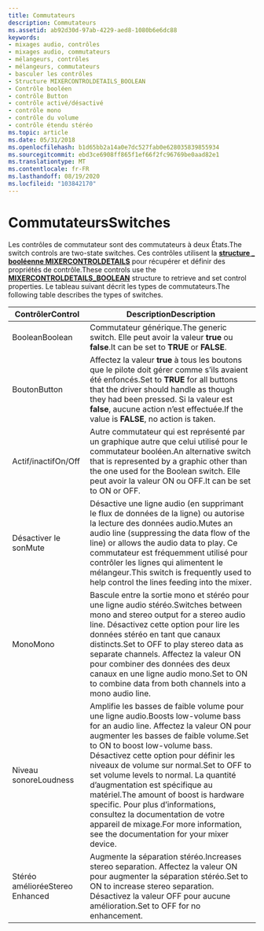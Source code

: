 ```yaml
---
title: Commutateurs
description: Commutateurs
ms.assetid: ab92d30d-97ab-4229-aed8-1080b6e6dc88
keywords:
- mixages audio, contrôles
- mixages audio, commutateurs
- mélangeurs, contrôles
- mélangeurs, commutateurs
- basculer les contrôles
- Structure MIXERCONTROLDETAILS_BOOLEAN
- Contrôle booléen
- contrôle Button
- contrôle activé/désactivé
- contrôle mono
- contrôle du volume
- contrôle étendu stéréo
ms.topic: article
ms.date: 05/31/2018
ms.openlocfilehash: b1d65bb2a14a0e7dc527fab0e628035839855934
ms.sourcegitcommit: ebd3ce6908ff865f1ef66f2fc96769be0aad82e1
ms.translationtype: MT
ms.contentlocale: fr-FR
ms.lasthandoff: 08/19/2020
ms.locfileid: "103842170"
---
```

# <a name="switches"></a><span data-ttu-id="d93f8-115">Commutateurs</span><span class="sxs-lookup"><span data-stu-id="d93f8-115">Switches</span></span>

<span data-ttu-id="d93f8-116">Les contrôles de commutateur sont des commutateurs à deux États.</span><span class="sxs-lookup"><span data-stu-id="d93f8-116">The switch controls are two-state switches.</span></span> <span data-ttu-id="d93f8-117">Ces contrôles utilisent la [**structure \_ booléenne MIXERCONTROLDETAILS**](/previous-versions//dd757295(v=vs.85)) pour récupérer et définir des propriétés de contrôle.</span><span class="sxs-lookup"><span data-stu-id="d93f8-117">These controls use the [**MIXERCONTROLDETAILS\_BOOLEAN**](/previous-versions//dd757295(v=vs.85)) structure to retrieve and set control properties.</span></span> <span data-ttu-id="d93f8-118">Le tableau suivant décrit les types de commutateurs.</span><span class="sxs-lookup"><span data-stu-id="d93f8-118">The following table describes the types of switches.</span></span>



| <span data-ttu-id="d93f8-119">Contrôler</span><span class="sxs-lookup"><span data-stu-id="d93f8-119">Control</span></span>         | <span data-ttu-id="d93f8-120">Description</span><span class="sxs-lookup"><span data-stu-id="d93f8-120">Description</span></span>                                                                                                                                                                                                                           |
|-----------------|---------------------------------------------------------------------------------------------------------------------------------------------------------------------------------------------------------------------------------------|
| <span data-ttu-id="d93f8-121">Boolean</span><span class="sxs-lookup"><span data-stu-id="d93f8-121">Boolean</span></span>         | <span data-ttu-id="d93f8-122">Commutateur générique.</span><span class="sxs-lookup"><span data-stu-id="d93f8-122">The generic switch.</span></span> <span data-ttu-id="d93f8-123">Elle peut avoir la valeur **true** ou **false**.</span><span class="sxs-lookup"><span data-stu-id="d93f8-123">It can be set to **TRUE** or **FALSE**.</span></span>                                                                                                                                                                           |
| <span data-ttu-id="d93f8-124">Bouton</span><span class="sxs-lookup"><span data-stu-id="d93f8-124">Button</span></span>          | <span data-ttu-id="d93f8-125">Affectez la valeur **true** à tous les boutons que le pilote doit gérer comme s’ils avaient été enfoncés.</span><span class="sxs-lookup"><span data-stu-id="d93f8-125">Set to **TRUE** for all buttons that the driver should handle as though they had been pressed.</span></span> <span data-ttu-id="d93f8-126">Si la valeur est **false**, aucune action n’est effectuée.</span><span class="sxs-lookup"><span data-stu-id="d93f8-126">If the value is **FALSE**, no action is taken.</span></span>                                                                                         |
| <span data-ttu-id="d93f8-127">Actif/inactif</span><span class="sxs-lookup"><span data-stu-id="d93f8-127">On/Off</span></span>          | <span data-ttu-id="d93f8-128">Autre commutateur qui est représenté par un graphique autre que celui utilisé pour le commutateur booléen.</span><span class="sxs-lookup"><span data-stu-id="d93f8-128">An alternative switch that is represented by a graphic other than the one used for the Boolean switch.</span></span> <span data-ttu-id="d93f8-129">Elle peut avoir la valeur ON ou OFF.</span><span class="sxs-lookup"><span data-stu-id="d93f8-129">It can be set to ON or OFF.</span></span>                                                                                                    |
| <span data-ttu-id="d93f8-130">Désactiver le son</span><span class="sxs-lookup"><span data-stu-id="d93f8-130">Mute</span></span>            | <span data-ttu-id="d93f8-131">Désactive une ligne audio (en supprimant le flux de données de la ligne) ou autorise la lecture des données audio.</span><span class="sxs-lookup"><span data-stu-id="d93f8-131">Mutes an audio line (suppressing the data flow of the line) or allows the audio data to play.</span></span> <span data-ttu-id="d93f8-132">Ce commutateur est fréquemment utilisé pour contrôler les lignes qui alimentent le mélangeur.</span><span class="sxs-lookup"><span data-stu-id="d93f8-132">This switch is frequently used to help control the lines feeding into the mixer.</span></span>                                                        |
| <span data-ttu-id="d93f8-133">Mono</span><span class="sxs-lookup"><span data-stu-id="d93f8-133">Mono</span></span>            | <span data-ttu-id="d93f8-134">Bascule entre la sortie mono et stéréo pour une ligne audio stéréo.</span><span class="sxs-lookup"><span data-stu-id="d93f8-134">Switches between mono and stereo output for a stereo audio line.</span></span> <span data-ttu-id="d93f8-135">Désactivez cette option pour lire les données stéréo en tant que canaux distincts.</span><span class="sxs-lookup"><span data-stu-id="d93f8-135">Set to OFF to play stereo data as separate channels.</span></span> <span data-ttu-id="d93f8-136">Affectez la valeur ON pour combiner des données des deux canaux en une ligne audio mono.</span><span class="sxs-lookup"><span data-stu-id="d93f8-136">Set to ON to combine data from both channels into a mono audio line.</span></span>                                            |
| <span data-ttu-id="d93f8-137">Niveau sonore</span><span class="sxs-lookup"><span data-stu-id="d93f8-137">Loudness</span></span>        | <span data-ttu-id="d93f8-138">Amplifie les basses de faible volume pour une ligne audio.</span><span class="sxs-lookup"><span data-stu-id="d93f8-138">Boosts low-volume bass for an audio line.</span></span> <span data-ttu-id="d93f8-139">Affectez la valeur ON pour augmenter les basses de faible volume.</span><span class="sxs-lookup"><span data-stu-id="d93f8-139">Set to ON to boost low-volume bass.</span></span> <span data-ttu-id="d93f8-140">Désactivez cette option pour définir les niveaux de volume sur normal.</span><span class="sxs-lookup"><span data-stu-id="d93f8-140">Set to OFF to set volume levels to normal.</span></span> <span data-ttu-id="d93f8-141">La quantité d’augmentation est spécifique au matériel.</span><span class="sxs-lookup"><span data-stu-id="d93f8-141">The amount of boost is hardware specific.</span></span> <span data-ttu-id="d93f8-142">Pour plus d’informations, consultez la documentation de votre appareil de mixage.</span><span class="sxs-lookup"><span data-stu-id="d93f8-142">For more information, see the documentation for your mixer device.</span></span> |
| <span data-ttu-id="d93f8-143">Stéréo améliorée</span><span class="sxs-lookup"><span data-stu-id="d93f8-143">Stereo Enhanced</span></span> | <span data-ttu-id="d93f8-144">Augmente la séparation stéréo.</span><span class="sxs-lookup"><span data-stu-id="d93f8-144">Increases stereo separation.</span></span> <span data-ttu-id="d93f8-145">Affectez la valeur ON pour augmenter la séparation stéréo.</span><span class="sxs-lookup"><span data-stu-id="d93f8-145">Set to ON to increase stereo separation.</span></span> <span data-ttu-id="d93f8-146">Désactivez la valeur OFF pour aucune amélioration.</span><span class="sxs-lookup"><span data-stu-id="d93f8-146">Set to OFF for no enhancement.</span></span>                                                                                                                                  |



 

 

 